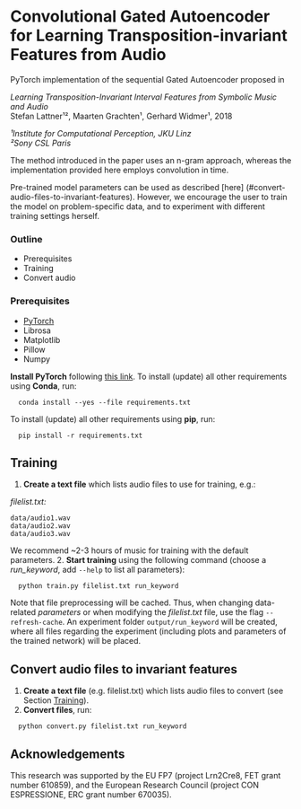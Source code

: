

# Convolutional Gated Autoencoder for Learning Transposition-invariant Features from Audio

PyTorch implementation of the sequential Gated Autoencoder proposed in 

*Learning Transposition-Invariant Interval Features from Symbolic Music and 
Audio*<br/>
Stefan Lattner¹², Maarten Grachten¹, Gerhard Widmer¹, 2018<br/>

*¹Institute for Computational Perception, JKU Linz*<br/> 
*²Sony CSL Paris*<br/>

The method introduced in the paper uses an n-gram approach, whereas the 
implementation provided here employs convolution in time.

Pre-trained model parameters can be used as described [here]
(#convert-audio-files-to-invariant-features). However, we encourage the user
to train the model on problem-specific data, and to experiment with different 
training settings herself.

### Outline ###

* Prerequisites
* Training
* Convert audio

### Prerequisites ###

* [PyTorch](http://www.pytorch.org)
* Librosa
* Matplotlib
* Pillow
* Numpy

**Install PyTorch** following [this link](http://www.pytorch.org).
To install (update) all other requirements using **Conda**, run:
```
  conda install --yes --file requirements.txt
```
To install (update) all other requirements using **pip**, run:
```
  pip install -r requirements.txt
```

## Training

1. **Create a text file** which lists audio files to use for training, e.g.:

*filelist.txt:*
```
data/audio1.wav
data/audio2.wav
data/audio3.wav
```
We recommend ~2-3 hours of music for training with the default parameters.
2. **Start training** using the following command
(choose a *run_keyword*, add `--help` to list all parameters):
```
  python train.py filelist.txt run_keyword
```
Note that file preprocessing will be cached. Thus, when changing data-related *parameters* or when modifying the *filelist.txt* file, use the flag `--refresh-cache`.
An experiment folder `output/run_keyword` will be created, where all files regarding the experiment (including plots and parameters of the trained network) will be placed.

## Convert audio files to invariant features

1. **Create a text file** (e.g. filelist.txt) which lists audio files to convert (see Section [Training](#training)).
2. **Convert files**, run:
```
  python convert.py filelist.txt run_keyword
```

## Acknowledgements
This research was supported by the EU FP7 (project Lrn2Cre8, FET grant number 610859), and the European Research Council (project CON ESPRESSIONE, ERC grant number 670035).
